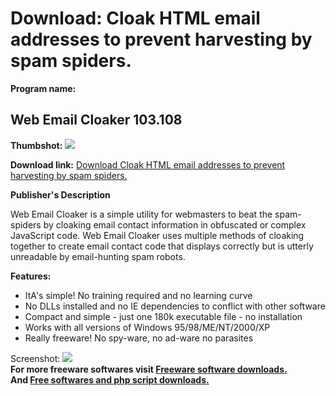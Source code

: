 # Download: Cloak HTML email addresses to prevent harvesting by spam spiders.

**Program name:**

## Web Email Cloaker 103.108

  
**Thumbshot:** ![](http://www.freewarefiles.com/screenshot/wemailcloaker_md.gif)   
  
**Download link:** [Download Cloak HTML email addresses to prevent harvesting by spam spiders.](http://freesoftwares.boysofts.com/Web-Email-Cloaker_program_29642.html)  
  


**Publisher's Description**  
  


Web Email Cloaker is a simple utility for webmasters to beat the spam-spiders by cloaking email contact information in obfuscated or complex JavaScript code. Web Email Cloaker uses multiple methods of cloaking together to create email contact code that displays correctly but is utterly unreadable by email-hunting spam robots. 

**Features:**

  * ItA's simple! No training required and no learning curve 
  * No DLLs installed and no IE dependencies to conflict with other software 
  * Compact and simple - just one 180k executable file - no installation 
  * Works with all versions of Windows 95/98/ME/NT/2000/XP 
  * Really freeware! No spy-ware, no ad-ware no parasites 

  
  
Screenshot: ![](http://www.freewarefiles.com/screenshot/wemailcloaker.gif)   
**For more freeware softwares visit [Freeware software downloads.](http://freesoftwares.boysofts.com/)**   
**And [Free softwares and php script downloads.](http://www.boysofts.com/)**
